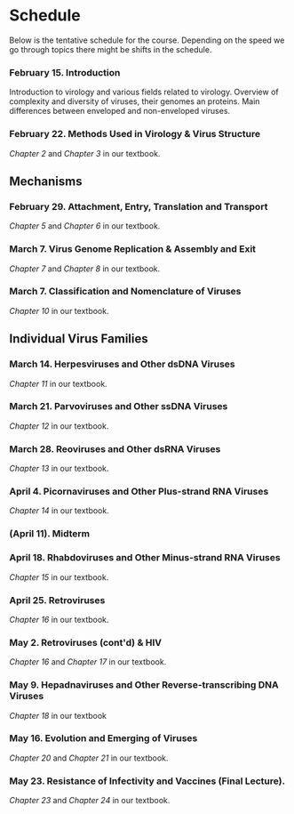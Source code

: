 # Schedule

Below is the tentative schedule for the course. Depending on the speed we go through topics there might be shifts in the schedule.

### February 15. Introduction

Introduction to virology and various fields related to virology. Overview of complexity and diversity of viruses, their genomes an proteins. 
Main differences between enveloped and non-enveloped viruses.

### February 22. Methods Used in Virology & Virus Structure

*Chapter 2* and *Chapter 3* in our textbook.

## Mechanisms

### February 29. Attachment, Entry, Translation and Transport

*Chapter 5* and *Chapter 6* in our textbook.

### March 7. Virus Genome Replication & Assembly and Exit

*Chapter 7* and *Chapter 8* in our textbook.

### March 7. Classification and Nomenclature of Viruses

*Chapter 10* in our textbook.

## Individual Virus Families

### March 14. Herpesviruses and Other dsDNA Viruses

*Chapter 11* in our textbook.

### March 21. Parvoviruses and Other ssDNA Viruses

*Chapter 12* in our textbook.

### March 28. Reoviruses and Other dsRNA Viruses

*Chapter 13* in our textbook.

### April 4. Picornaviruses and Other Plus-strand RNA Viruses

*Chapter 14* in our textbook.

### (April 11). Midterm 

### April 18. Rhabdoviruses and Other Minus-strand RNA Viruses 

*Chapter 15* in our textbook.

### April 25. Retroviruses

*Chapter 16* in our textbook.

### May 2. Retroviruses (cont'd) & HIV

*Chapter 16* and *Chapter 17* in our textbook.

### May 9. Hepadnaviruses and Other Reverse-transcribing DNA Viruses

*Chapter 18* in our textbook

### May 16. Evolution and Emerging of Viruses

*Chapter 20* and *Chapter 21* in our textbook.

### May 23. Resistance of Infectivity and Vaccines (Final Lecture).

*Chapter 23* and *Chapter 24* in our textbook.
